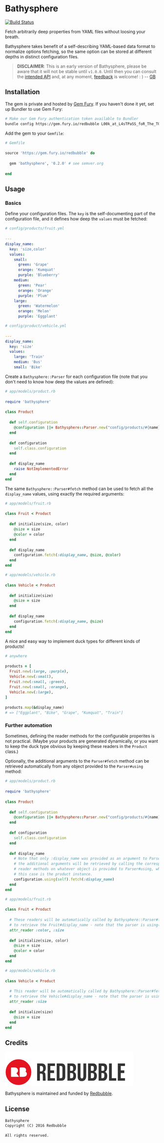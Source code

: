 Bathysphere
===========

[![Build Status](https://badge.buildkite.com/48b510c31a0346981a0456d2985675ccd465257cfec6ff9cb4.svg?branch=master)](https://buildkite.com/redbubble/bathysphere)

Fetch arbitrarily deep properties from YAML files without loosing your breath.

Bathysphere takes benefit of a self-describing YAML-based data format to
normalize options fetching, so the same option can be stored at different
depths in distinct configuration files.

> **DISCLAIMER**: This is an early version of Bathysphere, please be aware that it will not be stable until `v1.0.0`. Until then you can consult the [intended API][intent] and, at any moment, [feedback][issues] is welcome! : ) -- [GB][gonzalo-bulnes]

  [intent]: doc/README.md
  [gonzalo-bulnes]: https://github.com/gonzalo-bulnes
  [issues]: https://github.com/redbubble/bathysphere/issues

Installation
------------

The gem is private and hosted by [Gem Fury][gemfury]. If you haven't done it yet, set up Bundler to use Gem Fury:

```bash
# Make our Gem Fury authentication token available to Bundler
bundle config https://gem.fury.io/redbubble L00k_at_L4sTPaSS_foR_The_T0keN
```

Add the gem to your `Gemfile`:

```ruby
# Gemfile

source 'https://gem.fury.io/redbubble' do

  gem 'bathysphere', '0.2.0' # see semver.org

end
```

  [gemfury]: https://gemfury.com

Usage
-----

### Basics

Define your configuration files. The `key` is the self-documenting part of the configuration file, and it defines how deep the `values` must be fetched:


```yaml
# config/products/fruit.yml

---
display_name:
  key: 'size,color'
  values:
    small:
      green: 'Grape'
      orange: 'Kumquat'
      purple: 'Blueberry'
    medium:
      green: 'Pear'
      orange: 'Orange'
      purple: 'Plum'
    large:
      green: 'Watermelon'
      orange: 'Melon'
      purple: 'Eggplant'
```

```yaml
# config/product/vehicle.yml

---
display_name:
  key: 'size'
  values:
    large: 'Train'
    medium: 'Bus'
    small: 'Bike'
```

Create a `Bathysphere::Parser` for each configuration file (note that you don't need to know how deep the values are defined):


```ruby
# app/models/product.rb

require 'bathysphere'

class Product

  def self.configuration
    @configuration ||= Bathysphere::Parser.new("config/products/#{name}.yml")
  end

  def configuration
    self.class.configuration
  end

  def display_name
    raise NotImplementedError
  end
end
```

The same `Bathysphere::Parser#fetch` method can be used to fetch all the `display_name` values, using exactly the required arguments:

```ruby
# app/models/fruit.rb

class Fruit < Product

  def initialize(size, color)
    @size = size
    @color = color
  end

  def display_name
    configuration.fetch(:display_name, @size, @color)
  end
end
```

```ruby
# app/models/vehicle.rb

class Vehicle < Product

  def initialize(size)
    @size = size
  end

  def display_name
    configuration.fetch(:display_name, @size)
  end
end
```

A nice and easy way to implement duck types for different kinds of products!


```ruby
# anywhere

products = [
  Fruit.new(:large, :purple),
  Vehicle.new(:small),
  Fruit.new(:small, :green),
  Fruit.new(:small, :orange),
  Vehicle.new(:large),
]

products.map(&display_name)
# => ["Eggplant", "Bike", "Grape", "Kumquat", "Train"]
```

### Further automation

Sometimes, defining the reader methods for the configurable properites is not practical. (Maybe your products are generated dynamically, or you want to keep the duck type obvious by keeping these readers in the `Product` class.)

Optionally, the additional arguments to the `Parser#fetch` method can be retrieved automatically from any object provided to the `Parser#using` method:

```ruby
# app/models/product.rb

require 'bathysphere'

class Product

  def self.configuration
    @configuration ||= Bathysphere::Parser.new("config/products/#{name}.yml")
  end

  def configuration
    self.class.configuration
  end

  def display_name
    # Note that only :display_name was provided as an argument to Parser#fetch,
    # the additional arguments will be retrieved by calling the corresponding
    # reader methods on whatever object is provided to Parser#using, which in
    # this case is the product instance.
    configuration.using(self).fetch(:display_name)
  end
end
```

```ruby
# app/models/fruit.rb

class Fruit < Product

  # These readers will be automatically called by Bathysphere::Parser#fetch
  # to retrieve the Fruit#display_name - note that the parser is using(self)
  attr_reader :color, :size

  def initialize(size, color)
    @size = size
    @color = color
  end
end
```

```ruby
# app/models/vehicle.rb

class Vehicle < Product

  # This reader will be automatically called by Bathysphere::Parser#fetch
  # to retrieve the Vehicle#display_name - note that the parser is using(self)
  attr_reader :size

  def initialize(size)
    @size = size
  end
end
```

Credits
-------

[![](doc/redbubble.png)][redbubble]

Bathysphere is maintained and funded by [Redbubble][redbubble].

  [redbubble]: https://www.redbubble.com

License
-------

```
Bathysphere
Copyright (C) 2016 Redbubble

All rights reserved.
```

